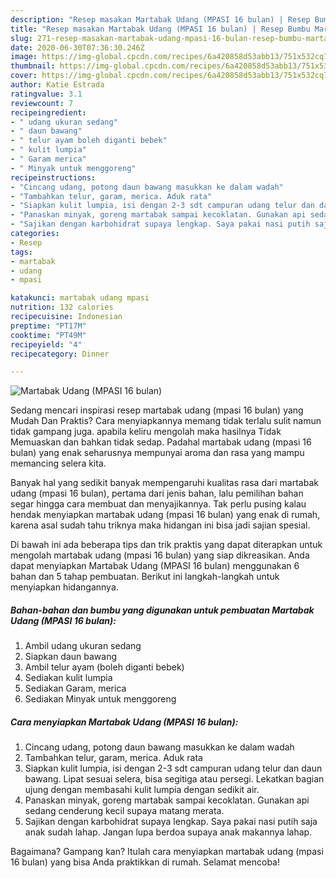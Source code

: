 ```yaml
---
description: "Resep masakan Martabak Udang (MPASI 16 bulan) | Resep Bumbu Martabak Udang (MPASI 16 bulan) Yang Enak Banget"
title: "Resep masakan Martabak Udang (MPASI 16 bulan) | Resep Bumbu Martabak Udang (MPASI 16 bulan) Yang Enak Banget"
slug: 271-resep-masakan-martabak-udang-mpasi-16-bulan-resep-bumbu-martabak-udang-mpasi-16-bulan-yang-enak-banget
date: 2020-06-30T07:36:30.246Z
image: https://img-global.cpcdn.com/recipes/6a420858d53abb13/751x532cq70/martabak-udang-mpasi-16-bulan-foto-resep-utama.jpg
thumbnail: https://img-global.cpcdn.com/recipes/6a420858d53abb13/751x532cq70/martabak-udang-mpasi-16-bulan-foto-resep-utama.jpg
cover: https://img-global.cpcdn.com/recipes/6a420858d53abb13/751x532cq70/martabak-udang-mpasi-16-bulan-foto-resep-utama.jpg
author: Katie Estrada
ratingvalue: 3.1
reviewcount: 7
recipeingredient:
- " udang ukuran sedang"
- " daun bawang"
- " telur ayam boleh diganti bebek"
- " kulit lumpia"
- " Garam merica"
- " Minyak untuk menggoreng"
recipeinstructions:
- "Cincang udang, potong daun bawang masukkan ke dalam wadah"
- "Tambahkan telur, garam, merica. Aduk rata"
- "Siapkan kulit lumpia, isi dengan 2-3 sdt campuran udang telur dan daun bawang. Lipat sesuai selera, bisa segitiga atau persegi. Lekatkan bagian ujung dengan membasahi kulit lumpia dengan sedikit air."
- "Panaskan minyak, goreng martabak sampai kecoklatan. Gunakan api sedang cenderung kecil supaya matang merata."
- "Sajikan dengan karbohidrat supaya lengkap. Saya pakai nasi putih saja anak sudah lahap. Jangan lupa berdoa supaya anak makannya lahap."
categories:
- Resep
tags:
- martabak
- udang
- mpasi

katakunci: martabak udang mpasi 
nutrition: 132 calories
recipecuisine: Indonesian
preptime: "PT17M"
cooktime: "PT49M"
recipeyield: "4"
recipecategory: Dinner

---
```



![Martabak Udang (MPASI 16 bulan)](https://img-global.cpcdn.com/recipes/6a420858d53abb13/751x532cq70/martabak-udang-mpasi-16-bulan-foto-resep-utama.jpg)

Sedang mencari inspirasi resep martabak udang (mpasi 16 bulan) yang Mudah Dan Praktis? Cara menyiapkannya memang tidak terlalu sulit namun tidak gampang juga. apabila keliru mengolah maka hasilnya Tidak Memuaskan dan bahkan tidak sedap. Padahal martabak udang (mpasi 16 bulan) yang enak seharusnya mempunyai aroma dan rasa yang mampu memancing selera kita.



Banyak hal yang sedikit banyak mempengaruhi kualitas rasa dari martabak udang (mpasi 16 bulan), pertama dari jenis bahan, lalu pemilihan bahan segar hingga cara membuat dan menyajikannya. Tak perlu pusing kalau hendak menyiapkan martabak udang (mpasi 16 bulan) yang enak di rumah, karena asal sudah tahu triknya maka hidangan ini bisa jadi sajian spesial.


Di bawah ini ada beberapa tips dan trik praktis yang dapat diterapkan untuk mengolah martabak udang (mpasi 16 bulan) yang siap dikreasikan. Anda dapat menyiapkan Martabak Udang (MPASI 16 bulan) menggunakan 6 bahan dan 5 tahap pembuatan. Berikut ini langkah-langkah untuk menyiapkan hidangannya.

<!--inarticleads1-->

##### Bahan-bahan dan bumbu yang digunakan untuk pembuatan Martabak Udang (MPASI 16 bulan):

1. Ambil  udang ukuran sedang
1. Siapkan  daun bawang
1. Ambil  telur ayam (boleh diganti bebek)
1. Sediakan  kulit lumpia
1. Sediakan  Garam, merica
1. Sediakan  Minyak untuk menggoreng




<!--inarticleads2-->

##### Cara menyiapkan Martabak Udang (MPASI 16 bulan):

1. Cincang udang, potong daun bawang masukkan ke dalam wadah
1. Tambahkan telur, garam, merica. Aduk rata
1. Siapkan kulit lumpia, isi dengan 2-3 sdt campuran udang telur dan daun bawang. Lipat sesuai selera, bisa segitiga atau persegi. Lekatkan bagian ujung dengan membasahi kulit lumpia dengan sedikit air.
1. Panaskan minyak, goreng martabak sampai kecoklatan. Gunakan api sedang cenderung kecil supaya matang merata.
1. Sajikan dengan karbohidrat supaya lengkap. Saya pakai nasi putih saja anak sudah lahap. Jangan lupa berdoa supaya anak makannya lahap.




Bagaimana? Gampang kan? Itulah cara menyiapkan martabak udang (mpasi 16 bulan) yang bisa Anda praktikkan di rumah. Selamat mencoba!
